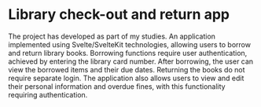 # Library check-out and return app

The project has developed as part of my studies. 
An application implemented using Svelte/SvelteKit technologies, allowing users to borrow and return library books. 
Borrowing functions require user authentication, achieved by entering the library card number. 
After borrowing, the user can view the borrowed items and their due dates. Returning the books do not require separate login. 
The application also allows users to view and edit their personal information and overdue fines, with this functionality requiring authentication.



